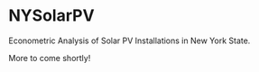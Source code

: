 # NYSolarPV
Econometric Analysis of Solar PV Installations in New York State.

More to come shortly!
